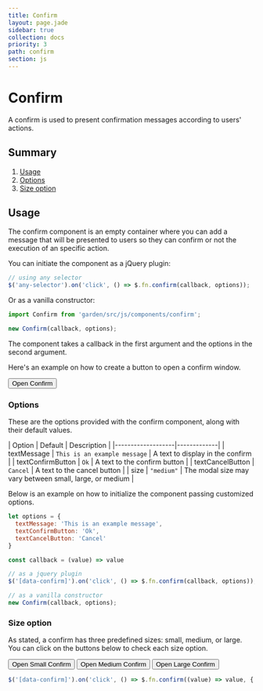 ```yaml
---
title: Confirm
layout: page.jade
sidebar: true
collection: docs
priority: 3
path: confirm
section: js
---
```


# Confirm
<p class="lead">
  A confirm is used to present confirmation messages according to users' actions.
</p>

## Summary
1. [Usage](#usage)
2. [Options](#options)
3. [Size option](#size-option)


## Usage
The confirm component is an empty container where you can add a message that will be presented to users so they can confirm or not the execution of an specific action.

You can initiate the component as a jQuery plugin:
```js
// using any selector
$('any-selector').on('click', () => $.fn.confirm(callback, options));
```

Or as a vanilla constructor:

```js
import Confirm from 'garden/src/js/components/confirm';

new Confirm(callback, options);
```

The component takes a callback in the first argument and the options in the second argument.

Here's an example on how to create a button to open a confirm window.

<div class="example example-code">
  <button class="button button-primary" data-confirm>Open Confirm</button>
</div>

### Options

These are the options provided with the confirm component, along with their default values.

| Option            | Default | Description |
|-------------------|-------------|
| textMessage  | `This is an example message` | A text to display in the confirm |
| textConfirmButton | `Ok` | A text to the confirm button |
| textCancelButton | `Cancel` | A text to the cancel button |
| size | `"medium"` | The modal size may vary between small, large, or medium |

Below is an example on how to initialize the component passing customized options.
```js
let options = {
  textMessage: 'This is an example message',
  textConfirmButton: 'Ok',
  textCancelButton: 'Cancel'
}

const callback = (value) => value

// as a jquery plugin
$('[data-confirm]').on('click', () => $.fn.confirm(callback, options));

// as a vanilla constructor
new Confirm(callback, options);
```

### Size option

As stated, a confirm has three predefined sizes: small, medium, or large.
You can click on the buttons below to check each size option.

<div class="example example-code align-center">
  <button class="button button-primary" data-confirm-small>Open Small Confirm</button>
  <button class="button button-primary" data-confirm-medium>Open Medium Confirm</button>
  <button class="button button-primary" data-confirm-large>Open Large Confirm</button>
</div>

```js
$('[data-confirm]').on('click', () => $.fn.confirm((value) => value, { size: 'small|medium|large' }));
```
